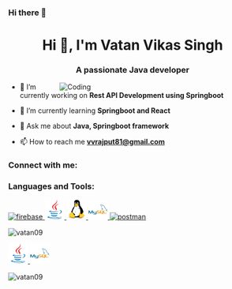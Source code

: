 ### Hi there 👋
<h1 align="center">Hi 👋, I'm Vatan Vikas Singh</h1>
<h3 align="center">A passionate Java developer</h3>
<img align="right" alt="Coding" width="400" src="[https://i.gifer.com/6tXM.gif](https://www.google.com/url?sa=i&url=https%3A%2F%2Firuntheinternet.com%2F04680&psig=AOvVaw1IQ-0ZNBX1QCRqCbk0gxPy&ust=1653495248219000&source=images&cd=vfe&ved=0CAwQjRxqFwoTCIDpgPzD-PcCFQAAAAAdAAAAABAh)">

- 🔭 I’m currently working on **Rest API Development using Springboot**

- 🌱 I’m currently learning **Springboot and React**

- 💬 Ask me about **Java, Springboot framework**

- 📫 How to reach me **vvrajput81@gmail.com**

<h3 align="left">Connect with me:</h3>
<p align="left">
</p>

<h3 align="left">Languages and Tools:</h3>
<p align="left"> <a href="https://firebase.google.com/" target="_blank" rel="noreferrer"> <img src="https://www.vectorlogo.zone/logos/firebase/firebase-icon.svg" alt="firebase" width="40" height="40"/> </a> <a href="https://www.java.com" target="_blank" rel="noreferrer"> <img src="https://raw.githubusercontent.com/devicons/devicon/master/icons/java/java-original.svg" alt="java" width="40" height="40"/> </a> <a href="https://www.linux.org/" target="_blank" rel="noreferrer"> <img src="https://raw.githubusercontent.com/devicons/devicon/master/icons/linux/linux-original.svg" alt="linux" width="40" height="40"/> </a> <a href="https://www.mysql.com/" target="_blank" rel="noreferrer"> <img src="https://raw.githubusercontent.com/devicons/devicon/master/icons/mysql/mysql-original-wordmark.svg" alt="mysql" width="40" height="40"/> </a> <a href="https://postman.com" target="_blank" rel="noreferrer"> <img src="https://www.vectorlogo.zone/logos/getpostman/getpostman-icon.svg" alt="postman" width="40" height="40"/> </a> </p>

<p><img align="center" src="https://github-readme-stats.vercel.app/api/top-langs?username=vatan09&show_icons=true&locale=en&layout=compact" alt="vatan09" /></p>

<p align="left"> <a href="https://www.java.com" target="_blank" rel="noreferrer"> <img src="https://raw.githubusercontent.com/devicons/devicon/master/icons/java/java-original.svg" alt="java" width="40" height="40"/> </a> <a href="https://www.mysql.com/" target="_blank" rel="noreferrer"> <img src="https://raw.githubusercontent.com/devicons/devicon/master/icons/mysql/mysql-original-wordmark.svg" alt="mysql" width="40" height="40"/> </a> </p>

<p><img align="center" src="https://github-readme-stats.vercel.app/api/top-langs?username=vatan09&show_icons=true&locale=en&layout=compact" alt="vatan09" /></p>
